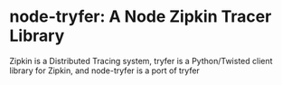 # node-tryfer: A Node Zipkin Tracer Library

Zipkin is a Distributed Tracing system, tryfer is a Python/Twisted client library for Zipkin, and node-tryfer is a port of tryfer
